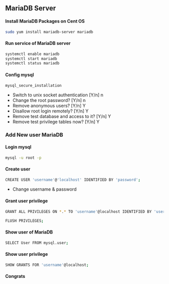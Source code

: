 
## MariaDB Server
#### Install MariaDB Packages on Cent OS
```bash
sudo yum install mariadb-server mariadb
```
#### Run service of MariaDB server
```bash
systemctl enable mariadb
systemctl start mariadb
systemctl status mariadb
```
#### Config mysql
```bash
mysql_secure_installation
```
* Switch to unix socket authentication [Y/n] n
* Change the root password? [Y/n] n
* Remove anonymous users? [Y/n] Y
* Disallow root login remotely? [Y/n] Y
* Remove test database and access to it? [Y/n] Y
* Remove test privilege tables now? [Y/n] Y

### Add New user MariaDB
#### Login mysql
```bash
mysql -u root -p
```
#### Create user
```bash
CREATE USER 'username'@'localhost' IDENTIFIED BY 'password';
```
* Change username & password
#### Grant user privilege
```bash
GRANT ALL PRIVILEGES ON *.* TO 'username'@localhost IDENTIFIED BY 'userpassword';
```
```bash
FLUSH PRIVILEGES;
```
#### Show user of MariaDB
```bash
SELECT User FROM mysql.user;
```
#### Show user privilege
```bash
SHOW GRANTS FOR 'username'@localhost;
```
#### Congrats
